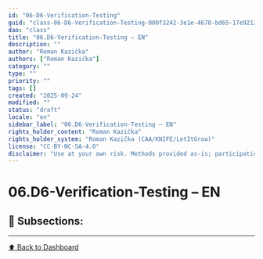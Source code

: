 ```yaml
---
id: "06-D6-Verification-Testing"
guid: "class-06-D6-Verification-Testing-000f3242-3e1e-4678-bd65-17e9213e319f"
dao: "class"
title: "06.D6-Verification-Testing – EN"
description: ""
author: "Roman Kazička"
authors: ["Roman Kazička"]
category: ""
type: ""
priority: ""
tags: []
created: "2025-09-24"
modified: ""
status: "draft"
locale: "en"
sidebar_label: "06.D6-Verification-Testing – EN"
rights_holder_content: "Roman Kazička"
rights_holder_system: "Roman Kazička (CAA/KNIFE/LetItGrow)"
license: "CC-BY-NC-SA-4.0"
disclaimer: "Use at your own risk. Methods provided as-is; participation is voluntary and context-aware."
---
```

# 06.D6-Verification-Testing – EN

## 📁 Subsections:


---
[⬆ Back to Dashboard](../index.md)
